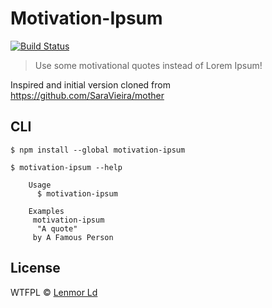 # Motivation-Ipsum

[![Build Status](https://travis-ci.com/lenmorld/motivation-ipsum.svg?branch=master)](https://travis-ci.com/lenmorld/motivation-ipsum)

> Use some motivational quotes instead of Lorem Ipsum!

Inspired and initial version cloned from https://github.com/SaraVieira/mother

## CLI

```
$ npm install --global motivation-ipsum
```

```
$ motivation-ipsum --help

	Usage
	  $ motivation-ipsum

	Examples
     motivation-ipsum
	  "A quote"
     by A Famous Person
```

## License

WTFPL © [Lenmor Ld](http://lenmorld.github.io)
